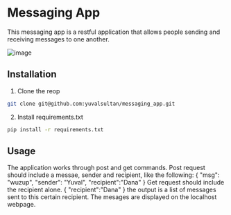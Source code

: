 # Messaging App 

This messaging app is a restful application that allows people sending and receiving messages to one another.

![image](https://user-images.githubusercontent.com/46243822/156650802-33238219-d3a4-4f51-b822-6efcc7001963.png)

## Installation

1. Clone the reop
```bash
git clone git@github.com:yuvalsultan/messaging_app.git
```
2. Install requirements.txt
```bash
pip install -r requirements.txt
```


## Usage

The application works through post and get commands.
Post request should include a messae, sender and recipient, like the following:
{
    "msg": "wuzup",
    "sender": "Yuval",
    "recipient":"Dana"
}
Get request should include the recipient alone.
{
    "recipient":"Dana"
}
the output is a list of messages sent to this certain recipient. 
The mesages are displayed on the localhost webpage.

